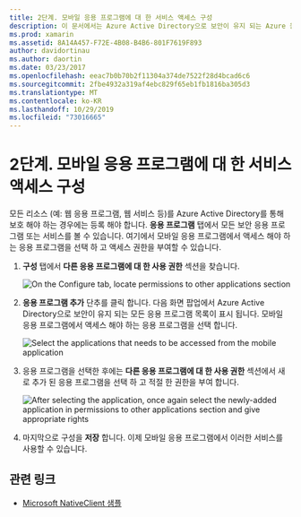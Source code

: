 ```yaml
---
title: 2단계. 모바일 응용 프로그램에 대 한 서비스 액세스 구성
description: 이 문서에서는 Azure Active Directory으로 보안이 유지 되는 Azure 응용 프로그램에 대 한 액세스 권한이 있는 Xamarin 응용 프로그램을 제공 하는 방법을 설명 합니다.
ms.prod: xamarin
ms.assetid: 8A14A457-F72E-4B08-B4B6-801F7619F893
author: davidortinau
ms.author: daortin
ms.date: 03/23/2017
ms.openlocfilehash: eeac7b0b70b2f11304a374de7522f28d4bcad6c6
ms.sourcegitcommit: 2fbe4932a319af4ebc829f65eb1fb1816ba305d3
ms.translationtype: MT
ms.contentlocale: ko-KR
ms.lasthandoff: 10/29/2019
ms.locfileid: "73016665"
---
```

# <a name="step-2-configure-service-access-for-mobile-application"></a>2단계. 모바일 응용 프로그램에 대 한 서비스 액세스 구성

모든 리소스 (예: 웹 응용 프로그램, 웹 서비스 등)를 Azure Active Directory를 통해 보호 해야 하는 경우에는 등록 해야 합니다. **응용 프로그램** 탭에서 모든 보안 응용 프로그램 또는 서비스를 볼 수 있습니다. 여기에서 모바일 응용 프로그램에서 액세스 해야 하는 응용 프로그램을 선택 하 고 액세스 권한을 부여할 수 있습니다.

1. **구성** 탭에서 **다른 응용 프로그램에 대 한 사용 권한** 섹션을 찾습니다.

   ![](configure-images/2.1-configure.png "On the Configure tab, locate permissions to other applications section")

2. **응용 프로그램 추가** 단추를 클릭 합니다. 다음 화면 팝업에서 Azure Active Directory으로 보안이 유지 되는 모든 응용 프로그램 목록이 표시 됩니다. 모바일 응용 프로그램에서 액세스 해야 하는 응용 프로그램을 선택 합니다.

   ![](configure-images/2.2-add-application.png "Select the applications that needs to be accessed from the mobile application")

3. 응용 프로그램을 선택한 후에는 **다른 응용 프로그램에 대 한 사용 권한** 섹션에서 새로 추가 된 응용 프로그램을 선택 하 고 적절 한 권한을 부여 합니다.

   ![](configure-images/2.3-permissions.png "After selecting the application, once again select the newly-added application in permissions to other   applications section and give appropriate rights")

4. 마지막으로 구성을 **저장** 합니다. 이제 모바일 응용 프로그램에서 이러한 서비스를 사용할 수 있습니다.

## <a name="related-links"></a>관련 링크

- [Microsoft NativeClient 샘플](https://github.com/AzureADSamples/NativeClient-MultiTarget-DotNet)
